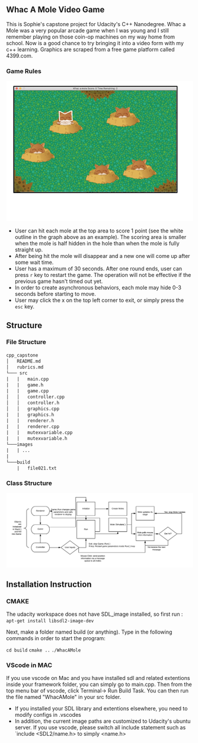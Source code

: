 ## Whac A Mole Video Game
This is Sophie's capstone project for Udacity's C++ Nanodegree. Whac a Mole was a very popular arcade game when I was young and I still remember playing on those coin-op machines on my way home from school. Now is a good chance to try bringing it into a video form with my c++ learning. Graphics are scraped from a free game platform called 4399.com.
### Game Rules

![instruction](/images/cpp_capstone_instruction.png)
* User can hit each mole at the top area to score 1 point (see the white outline in the graph above as an example). The scoring area is smaller when the mole is half hidden in the hole than when the mole is fully straight up. 
* After being hit the mole will disappear and a new one will come up after some wait time.
* User has a maximum of 30 seconds. After one round ends, user can press `r` key to restart the game. The operation will not be effective if the previous game hasn't timed out yet.
* In order to create asynchronous behaviors, each mole may hide 0-3 seconds before starting to move.
* User may click the x on the top left corner to exit, or simply press the `esc` key.

## Structure
### File Structure
```
cpp_capstone
│   README.md  
│   rubrics.md
└─── src 
|   |   main.cpp
|   |   game.h
|   |   game.cpp
│   │   controller.cpp 
│   │   controller.h 
│   │   graphics.cpp
|   |   graphics.h
|   |   renderer.h
|   |   renderer.cpp
|   |   mutexvariable.cpp 
|   |   mutexvariable.h
└───images 
|   | ...
|
└───build 
    |   file021.txt
```

### Class Structure 
![class structure](/images/cpp_capstone_flowchart.png)


  
## Installation Instruction

### CMAKE

The udacity workspace does not have SDL_image installed, so first run :
`apt-get install libsdl2-image-dev`

Next, make a folder named build (or anything). Type in the following commands in order to start the program:

`cd build`
`cmake ..`
`./WhacAMole`

### VScode in MAC

If you use vscode on Mac and you have installed sdl and related extentions inside your framework folder, you can simply go to main.cpp.
Then from the top menu bar of vscode, click Terminal-> Run Build Task.
You can then run the file named "WhacAMole" in your src folder.

* If you installed your SDL library and extentions elsewhere, you need to modify configs in .vscodes
* In addition, the current image paths are customized to Udacity's ubuntu server. If you use vscode, please switch all include statement such as `include <SDL2/name.h> to simply <name.h>

